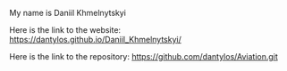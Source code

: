 My name is Daniil Khmelnytskyi

Here is the link to the website: https://dantylos.github.io/Daniil_Khmelnytskyi/

Here is the link to the repository: https://github.com/dantylos/Aviation.git

